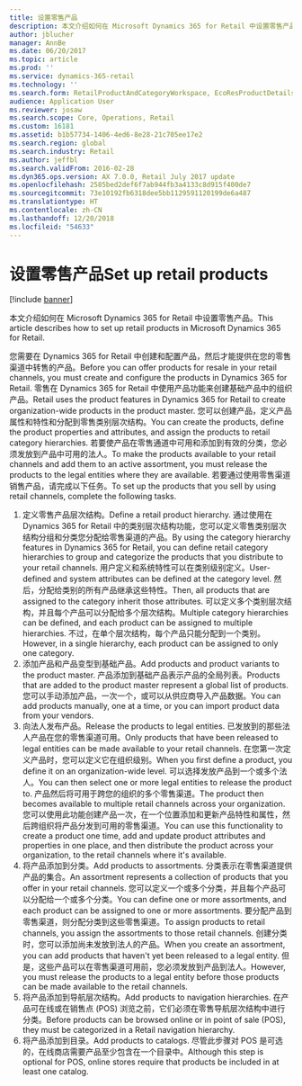 ```yaml
---
title: 设置零售产品
description: 本文介绍如何在 Microsoft Dynamics 365 for Retail 中设置零售产品。
author: jblucher
manager: AnnBe
ms.date: 06/20/2017
ms.topic: article
ms.prod: ''
ms.service: dynamics-365-retail
ms.technology: ''
ms.search.form: RetailProductAndCategoryWorkspace, EcoResProductDetails
audience: Application User
ms.reviewer: josaw
ms.search.scope: Core, Operations, Retail
ms.custom: 16181
ms.assetid: b1b57734-1406-4ed6-8e28-21c705ee17e2
ms.search.region: global
ms.search.industry: Retail
ms.author: jeffbl
ms.search.validFrom: 2016-02-28
ms.dyn365.ops.version: AX 7.0.0, Retail July 2017 update
ms.openlocfilehash: 2585bed2def6f7ab944fb3a4133c8d915f400de7
ms.sourcegitcommit: 73e10192fb6318dee5bb1129591120199de6a487
ms.translationtype: HT
ms.contentlocale: zh-CN
ms.lasthandoff: 12/20/2018
ms.locfileid: "54633"
---
```

# <a name="set-up-retail-products"></a><span data-ttu-id="7387d-103">设置零售产品</span><span class="sxs-lookup"><span data-stu-id="7387d-103">Set up retail products</span></span>

[!include [banner](includes/banner.md)]

<span data-ttu-id="7387d-104">本文介绍如何在 Microsoft Dynamics 365 for Retail 中设置零售产品。</span><span class="sxs-lookup"><span data-stu-id="7387d-104">This article describes how to set up retail products in Microsoft Dynamics 365 for Retail.</span></span>

<span data-ttu-id="7387d-105">您需要在 Dynamics 365 for Retail 中创建和配置产品，然后才能提供在您的零售渠道中转售的产品。</span><span class="sxs-lookup"><span data-stu-id="7387d-105">Before you can offer products for resale in your retail channels, you must create and configure the products in Dynamics 365 for Retail.</span></span> <span data-ttu-id="7387d-106">零售在 Dynamics 365 for Retail 中使用产品功能来创建基础产品中的组织产品。</span><span class="sxs-lookup"><span data-stu-id="7387d-106">Retail uses the product features in Dynamics 365 for Retail to create organization-wide products in the product master.</span></span> <span data-ttu-id="7387d-107">您可以创建产品，定义产品属性和特性和分配到零售类别层次结构。</span><span class="sxs-lookup"><span data-stu-id="7387d-107">You can create the products, define the product properties and attributes, and assign the products to retail category hierarchies.</span></span> <span data-ttu-id="7387d-108">若要使产品在零售通道中可用和添加到有效的分类，您必须发放到产品中可用的法人。</span><span class="sxs-lookup"><span data-stu-id="7387d-108">To make the products available to your retail channels and add them to an active assortment, you must release the products to the legal entities where they are available.</span></span> <span data-ttu-id="7387d-109">若要通过使用零售渠道销售产品，请完成以下任务。</span><span class="sxs-lookup"><span data-stu-id="7387d-109">To set up the products that you sell by using retail channels, complete the following tasks.</span></span>

1.  <span data-ttu-id="7387d-110">定义零售产品层次结构。</span><span class="sxs-lookup"><span data-stu-id="7387d-110">Define a retail product hierarchy.</span></span> <span data-ttu-id="7387d-111">通过使用在 Dynamics 365 for Retail 中的类别层次结构功能，您可以定义零售类别层次结构分组和分类您分配给零售渠道的产品。</span><span class="sxs-lookup"><span data-stu-id="7387d-111">By using the category hierarchy features in Dynamics 365 for Retail, you can define retail category hierarchies to group and categorize the products that you distribute to your retail channels.</span></span> <span data-ttu-id="7387d-112">用户定义和系统特性可以在类别级别定义。</span><span class="sxs-lookup"><span data-stu-id="7387d-112">User-defined and system attributes can be defined at the category level.</span></span> <span data-ttu-id="7387d-113">然后，分配给类别的所有产品继承这些特性。</span><span class="sxs-lookup"><span data-stu-id="7387d-113">Then, all products that are assigned to the category inherit those attributes.</span></span> <span data-ttu-id="7387d-114">可以定义多个类别层次结构，并且每个产品可以分配给多个层次结构。</span><span class="sxs-lookup"><span data-stu-id="7387d-114">Multiple category hierarchies can be defined, and each product can be assigned to multiple hierarchies.</span></span> <span data-ttu-id="7387d-115">不过，在单个层次结构，每个产品只能分配到一个类别。</span><span class="sxs-lookup"><span data-stu-id="7387d-115">However, in a single hierarchy, each product can be assigned to only one category.</span></span>
2.  <span data-ttu-id="7387d-116">添加产品和产品变型到基础产品。</span><span class="sxs-lookup"><span data-stu-id="7387d-116">Add products and product variants to the product master.</span></span> <span data-ttu-id="7387d-117">产品添加到基础产品表示产品的全局列表。</span><span class="sxs-lookup"><span data-stu-id="7387d-117">Products that are added to the product master represent a global list of products.</span></span> <span data-ttu-id="7387d-118">您可以手动添加产品，一次一个，或可以从供应商导入产品数据。</span><span class="sxs-lookup"><span data-stu-id="7387d-118">You can add products manually, one at a time, or you can import product data from your vendors.</span></span>
3.  <span data-ttu-id="7387d-119">向法人发布产品。</span><span class="sxs-lookup"><span data-stu-id="7387d-119">Release the products to legal entities.</span></span> <span data-ttu-id="7387d-120">已发放到的那些法人产品在您的零售渠道可用。</span><span class="sxs-lookup"><span data-stu-id="7387d-120">Only products that have been released to legal entities can be made available to your retail channels.</span></span> <span data-ttu-id="7387d-121">在您第一次定义产品时，您可以定义它在组织级别。</span><span class="sxs-lookup"><span data-stu-id="7387d-121">When you first define a product, you define it on an organization-wide level.</span></span> <span data-ttu-id="7387d-122">可以选择发放产品到一个或多个法人。</span><span class="sxs-lookup"><span data-stu-id="7387d-122">You can then select one or more legal entities to release the product to.</span></span> <span data-ttu-id="7387d-123">产品然后将可用于跨您的组织的多个零售渠道。</span><span class="sxs-lookup"><span data-stu-id="7387d-123">The product then becomes available to multiple retail channels across your organization.</span></span> <span data-ttu-id="7387d-124">您可以使用此功能创建产品一次，在一个位置添加和更新产品特性和属性，然后跨组织将产品分发到可用的零售渠道。</span><span class="sxs-lookup"><span data-stu-id="7387d-124">You can use this functionality to create a product one time, add and update product attributes and properties in one place, and then distribute the product across your organization, to the retail channels where it's available.</span></span>
4.  <span data-ttu-id="7387d-125">将产品添加到分类。</span><span class="sxs-lookup"><span data-stu-id="7387d-125">Add products to assortments.</span></span> <span data-ttu-id="7387d-126">分类表示在零售渠道提供产品的集合。</span><span class="sxs-lookup"><span data-stu-id="7387d-126">An assortment represents a collection of products that you offer in your retail channels.</span></span> <span data-ttu-id="7387d-127">您可以定义一个或多个分类，并且每个产品可以分配给一个或多个分类。</span><span class="sxs-lookup"><span data-stu-id="7387d-127">You can define one or more assortments, and each product can be assigned to one or more assortments.</span></span> <span data-ttu-id="7387d-128">要分配产品到零售渠道，则分配分类到这些零售渠道。</span><span class="sxs-lookup"><span data-stu-id="7387d-128">To assign products to retail channels, you assign the assortments to those retail channels.</span></span> <span data-ttu-id="7387d-129">创建分类时，您可以添加尚未发放到法人的产品。</span><span class="sxs-lookup"><span data-stu-id="7387d-129">When you create an assortment, you can add products that haven't yet been released to a legal entity.</span></span> <span data-ttu-id="7387d-130">但是，这些产品可以在零售渠道可用前，您必须发放到产品到法人。</span><span class="sxs-lookup"><span data-stu-id="7387d-130">However, you must release the products to a legal entity before those products can be made available to the retail channels.</span></span>
5.  <span data-ttu-id="7387d-131">将产品添加到导航层次结构。</span><span class="sxs-lookup"><span data-stu-id="7387d-131">Add products to navigation hierarchies.</span></span> <span data-ttu-id="7387d-132">在产品可在线或在销售点 (POS) 浏览之前，它们必须在零售导航层次结构中进行分类。</span><span class="sxs-lookup"><span data-stu-id="7387d-132">Before products can be browsed online or in point of sale (POS), they must be categorized in a Retail navigation hierarchy.</span></span>
6.  <span data-ttu-id="7387d-133">将产品添加到目录。</span><span class="sxs-lookup"><span data-stu-id="7387d-133">Add products to catalogs.</span></span> <span data-ttu-id="7387d-134">尽管此步骤对 POS 是可选的，在线商店需要产品至少包含在一个目录中。</span><span class="sxs-lookup"><span data-stu-id="7387d-134">Although this step is optional for POS, online stores require that products be included in at least one catalog.</span></span>




